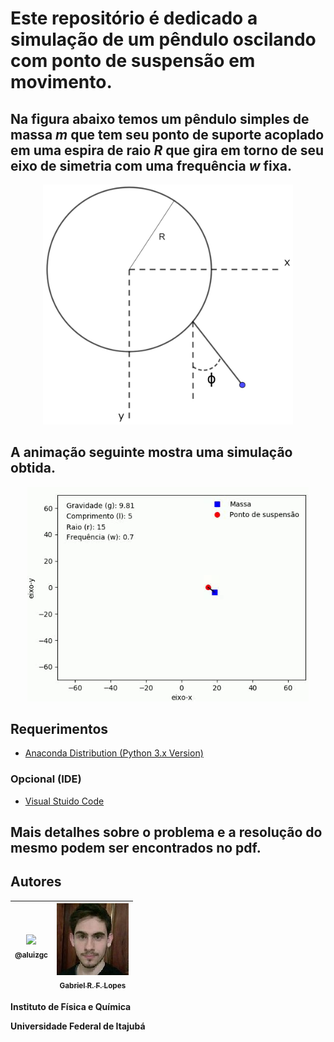# Este repositório é dedicado a simulação de um pêndulo oscilando com ponto de suspensão em movimento.
## Na figura abaixo temos um pêndulo simples de massa *m* que tem seu ponto de suporte acoplado em uma espira de raio *R* que gira em torno de seu eixo de simetria com uma frequência *w* fixa.

<p align="center">
  <a href="https://github.com/aluizgc/proj-classica2">
    <img src="./probclassica2.jpg" width="400">
  </a>
</p>

## A animação seguinte mostra uma simulação obtida.

<p align="center">
  <a href="https://github.com/aluizgc/proj-classica2">
    <img src="./gifsimulacao.gif" width="450">
  </a>
</p>

## Requerimentos

- [Anaconda Distribution (Python 3.x Version)](https://www.anaconda.com/distribution/)

### Opcional (IDE)
- [Visual Stuido Code](https://code.visualstudio.com/)

## Mais detalhes sobre o problema e a resolução do mesmo podem ser encontrados no pdf.


## Autores

| [<img src="https://avatars3.githubusercontent.com/u/50808997?s=115"><br><sub>@aluizgc</sub>](https://github.com/aluizgc) | [<img src="./avatargabriel.jpg"><br><sub>Gabriel R. F. Lopes</sub>](https://github.com/aluizgc/proj-classica2) |
| :---: | :---: |

****Instituto de Física e Química****

****Universidade Federal de Itajubá****